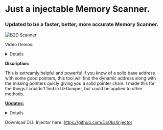 # Just a injectable Memory Scanner.

### Updated to be a faster, better, more accurate Memory Scanner.
![B2D Scanner](https://github.com/user-attachments/assets/2ab4ea75-c867-4749-8393-f6d936a57e46)

Video Demos:
<Details>
  
https://github.com/user-attachments/assets/2686c5c3-cd16-44ba-a60f-648cdb5045c5

</Details>

<b>Discription:</b>

This is extreamly helpful and powerful if you know of a solid base address with some good pointers, this tool will find the dynamic address along with the missing pointers quicly giving you a solid pointer chain. I made this for the things I couldn't find in UEDumper, but could be applied to other methods.

<b><u>Updates:</u></b>
<details>
  
- Added functions to extract the most-significant hex digit from an address and only follow pointers of first hex digit that of the base or dynamic address if applicable.

- Addad a check to ensure that only pointers with the same hex digit count as the expected pointer chain (from the base/dynamic addresses) are followed.

- Combined the above conditions with pointer readability checks to narrow the scan to relevant pointer chains.  
This should help reduce scan time while only following relevant pointer paths. To further speed up scanning time, if known, adjust the MAX_OFFSET and MAX_SUBOFFSET

- Added dereferencing to base addresses.

</details>

Download DLL Injector here: https://github.com/Do0ks/Injector  
